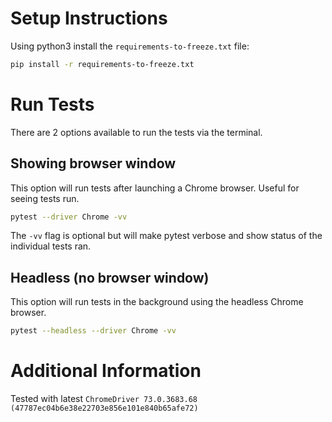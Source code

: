 # Setup Instructions
Using python3 install the `requirements-to-freeze.txt` file:
```bash
pip install -r requirements-to-freeze.txt
```

# Run Tests
There are 2 options available to run the tests via the terminal.
## Showing browser window
This option will run tests after launching a Chrome browser. Useful for seeing tests run.
```bash
pytest --driver Chrome -vv
```
The `-vv` flag is optional but will make pytest verbose and show status of the individual tests ran.
## Headless (no browser window)
This option will run tests in the background using the headless Chrome browser.
```bash
pytest --headless --driver Chrome -vv
```
# Additional Information
Tested with latest `ChromeDriver 73.0.3683.68 (47787ec04b6e38e22703e856e101e840b65afe72)`

